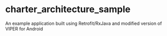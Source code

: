 # charter_architecture_sample
An example application built using Retrofit/RxJava and modified version of VIPER for Android
